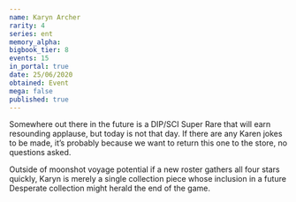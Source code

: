 ```yaml
---
name: Karyn Archer
rarity: 4
series: ent
memory_alpha:
bigbook_tier: 8
events: 15
in_portal: true
date: 25/06/2020
obtained: Event
mega: false
published: true
---
```


Somewhere out there in the future is a DIP/SCI Super Rare that will earn resounding applause, but today is not that day. If there are any Karen jokes to be made, it’s probably because we want to return this one to the store, no questions asked.

Outside of moonshot voyage potential if a new roster gathers all four stars quickly, Karyn is merely a single collection piece whose inclusion in a future Desperate collection might herald the end of the game.
